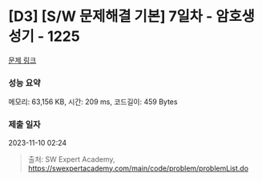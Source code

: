 # [D3] [S/W 문제해결 기본] 7일차 - 암호생성기 - 1225 

[문제 링크](https://swexpertacademy.com/main/code/problem/problemDetail.do?contestProbId=AV14uWl6AF0CFAYD) 

### 성능 요약

메모리: 63,156 KB, 시간: 209 ms, 코드길이: 459 Bytes

### 제출 일자

2023-11-10 02:24



> 출처: SW Expert Academy, https://swexpertacademy.com/main/code/problem/problemList.do